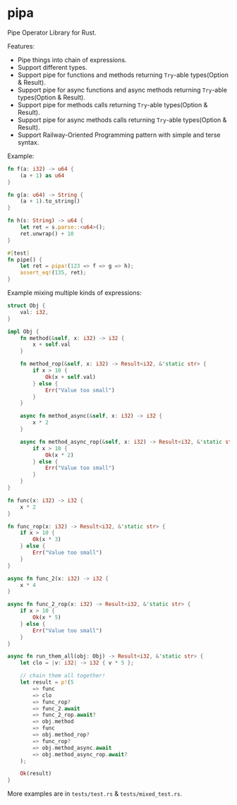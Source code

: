 # pipa

Pipe Operator Library for Rust.

Features:
- Pipe things into chain of expressions.
- Support different types.
- Support pipe for functions and methods returning `Try`-able types(Option & Result).
- Support pipe for async functions and async methods returning `Try`-able types(Option & Result).
- Support pipe for methods calls returning `Try`-able types(Option & Result).
- Support pipe for async methods calls returning `Try`-able types(Option & Result).
- Support Railway-Oriented Programming pattern with simple and terse syntax.

Example:
```rust
fn f(a: i32) -> u64 {
    (a + 1) as u64
}

fn g(a: u64) -> String {
    (a + 1).to_string()
}

fn h(s: String) -> u64 {
    let ret = s.parse::<u64>();
    ret.unwrap() + 10
}

#[test]
fn pipe() {
    let ret = pipa!(123 => f => g => h);
    assert_eq!(135, ret);
}
```

Example mixing multiple kinds of expressions:
```rust
struct Obj {
    val: i32,
}

impl Obj {
    fn method(&self, x: i32) -> i32 {
        x + self.val
    }

    fn method_rop(&self, x: i32) -> Result<i32, &'static str> {
        if x > 10 {
            Ok(x + self.val)
        } else {
            Err("Value too small")
        }
    }

    async fn method_async(&self, x: i32) -> i32 {
        x * 2
    }

    async fn method_async_rop(&self, x: i32) -> Result<i32, &'static str> {
        if x > 10 {
            Ok(x * 2)
        } else {
            Err("Value too small")
        }
    }
}

fn func(x: i32) -> i32 {
    x * 2
}

fn func_rop(x: i32) -> Result<i32, &'static str> {
    if x > 10 {
        Ok(x * 3)
    } else {
        Err("Value too small")
    }
}

async fn func_2(x: i32) -> i32 {
    x * 4
}

async fn func_2_rop(x: i32) -> Result<i32, &'static str> {
    if x > 10 {
        Ok(x * 5)
    } else {
        Err("Value too small")
    }
}

async fn run_them_all(obj: Obj) -> Result<i32, &'static str> {
    let clo = |v: i32| -> i32 { v * 5 };

    // chain them all together!
    let result = p!(5
        => func
        => clo
        => func_rop?
        => func_2.await
        => func_2_rop.await?
        => obj.method
        => func
        => obj.method_rop?
        => func_rop?
        => obj.method_async.await
        => obj.method_async_rop.await?
    );

    Ok(result)
}
```

More examples are in `tests/test.rs` & `tests/mixed_test.rs`.
